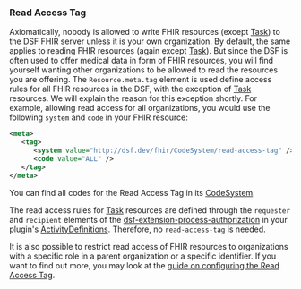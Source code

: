 ### Read Access Tag

Axiomatically, nobody is allowed to write FHIR resources (except [Task](basic-concepts-and-guides.md#task)) to the DSF FHIR server
unless it is your own organization. By default, the same applies to reading FHIR resources
(again except [Task](basic-concepts-and-guides.md#task)). But since the DSF is often used to offer medical data in form of
FHIR resources, you will find yourself wanting other organizations to be allowed to read the resources you are offering.
The `Resource.meta.tag` element is used define access rules for all FHIR resources in the DSF, with the
exception of [Task](basic-concepts-and-guides.md#task) resources. We will explain the reason for this exception shortly.
For example, allowing read access for all organizations, you would use the following `system` and `code` in your FHIR resource:

```xml
<meta>
   <tag>
      <system value="http://dsf.dev/fhir/CodeSystem/read-access-tag" />
      <code value="ALL" />
   </tag>
</meta>
```
You can find all codes for the Read Access Tag in its [CodeSystem](https://github.com/datasharingframework/dsf/blob/main/dsf-fhir/dsf-fhir-validation/src/main/resources/fhir/CodeSystem/dsf-read-access-tag-1.0.0.xml).

The read access rules for [Task](basic-concepts-and-guides.md#task) resources are defined through the `requester` and `recipient` elements of the  [dsf-extension-process-authorization](https://github.com/datasharingframework/dsf/blob/main/dsf-fhir/dsf-fhir-validation/src/main/resources/fhir/StructureDefinition/dsf-extension-process-authorization-1.0.0.xml) in your plugin's
[ActivityDefinitions](basic-concepts-and-guides.md#activitydefinition). Therefore, no `read-access-tag` is needed.

It is also possible to restrict read access of FHIR resources to organizations with
a specific role in a parent organization or a specific identifier.
If you want to find out more, you may look at the [guide on configuring the Read Access Tag](basic-concepts-and-guides.md#configuring-the-read-access-tag).
